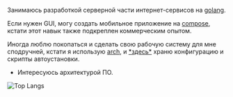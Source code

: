 Занимаюсь разработкой серверной части интернет-сервисов на [golang](https://go.dev/).

Если нужен GUI, могу создать мобильное приложение на [compose](https://developer.android.com/compose), кстати этот навык также подкреплен коммерческим опытом.

Иногда люблю покопаться и сделать свою рабочую систему для мне сподручней, кстати я использую [arch](https://archlinux.org/), и [\*здесь\*](https://github.com/Saime-0/config2) храню конфигурацию и скрипты автоустановки. 

- Интересуюсь архитектурой ПО.

![Top Langs](https://github-readme-stats.vercel.app/api/top-langs/?username=Saime-0&layout=compact&theme=dark)
